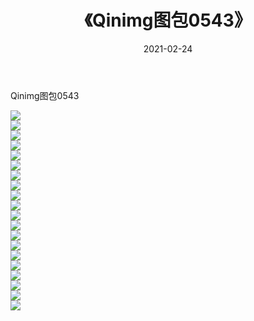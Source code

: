 ﻿---
layout: post
title:  《Qinimg图包0543》
date:   2021-02-24
img: http://imgx.orgx.ga/Qinimg图包/Qinimg图包0543/000.jpg
categories: [美女, 清纯, 唯美]
---

Qinimg图包0543

 ![](http://imgx.orgx.ga/Qinimg图包/Qinimg图包0543/001.jpg) <br>![](http://imgx.orgx.ga/Qinimg图包/Qinimg图包0543/002.jpg) <br>![](http://imgx.orgx.ga/Qinimg图包/Qinimg图包0543/003.jpg) <br>![](http://imgx.orgx.ga/Qinimg图包/Qinimg图包0543/004.jpg) <br>![](http://imgx.orgx.ga/Qinimg图包/Qinimg图包0543/005.jpg) <br>![](http://imgx.orgx.ga/Qinimg图包/Qinimg图包0543/006.jpg) <br>![](http://imgx.orgx.ga/Qinimg图包/Qinimg图包0543/007.jpg) <br>![](http://imgx.orgx.ga/Qinimg图包/Qinimg图包0543/008.jpg) <br>![](http://imgx.orgx.ga/Qinimg图包/Qinimg图包0543/009.jpg) <br>![](http://imgx.orgx.ga/Qinimg图包/Qinimg图包0543/010.jpg) <br>![](http://imgx.orgx.ga/Qinimg图包/Qinimg图包0543/011.jpg) <br>![](http://imgx.orgx.ga/Qinimg图包/Qinimg图包0543/012.jpg) <br>![](http://imgx.orgx.ga/Qinimg图包/Qinimg图包0543/013.jpg) <br>![](http://imgx.orgx.ga/Qinimg图包/Qinimg图包0543/014.jpg) <br>![](http://imgx.orgx.ga/Qinimg图包/Qinimg图包0543/015.jpg) <br>![](http://imgx.orgx.ga/Qinimg图包/Qinimg图包0543/016.jpg) <br>![](http://imgx.orgx.ga/Qinimg图包/Qinimg图包0543/017.jpg) <br>![](http://imgx.orgx.ga/Qinimg图包/Qinimg图包0543/018.jpg) <br>![](http://imgx.orgx.ga/Qinimg图包/Qinimg图包0543/019.jpg) <br>![](http://imgx.orgx.ga/Qinimg图包/Qinimg图包0543/020.jpg) <br>